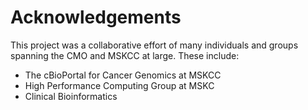 # Acknowledgements

This project was a collaborative effort of many individuals and groups spanning the CMO and MSKCC at large. These include:

* The cBioPortal for Cancer Genomics at MSKCC
* High Performance Computing Group at MSKC
* Clinical Bioinformatics
